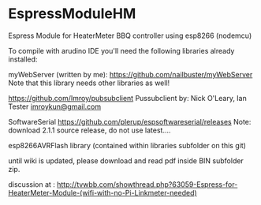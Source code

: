 # EspressModuleHM
Espress Module for HeaterMeter BBQ controller using esp8266 (nodemcu)

To compile with arudino IDE you'll need the following libraries already installed:

myWebServer (written by me):  https://github.com/nailbuster/myWebServer  Note that this library needs other libraries as well!

https://github.com/Imroy/pubsubclient  Pussubclient by: Nick O'Leary, Ian Tester <imroykun@gmail.com>

SoftwareSerial https://github.com/plerup/espsoftwareserial/releases  Note:  download 2.1.1 source release, do not use latest....

esp8266AVRFlash library (contained within libraries subfolder on this git)

until wiki is updated,  please download and read pdf inside BIN subfolder zip.

discussion at :  http://tvwbb.com/showthread.php?63059-Espress-for-HeaterMeter-Module-(wifi-with-no-Pi-Linkmeter-needed)


